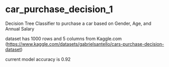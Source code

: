 # car_purchase_decision_1
Decision Tree Classifier to purchase a car based on Gender, Age, and Annual Salary

dataset has 1000 rows and 5 columns from Kaggle.com (https://www.kaggle.com/datasets/gabrielsantello/cars-purchase-decision-dataset)

current model accuracy is 0.92
